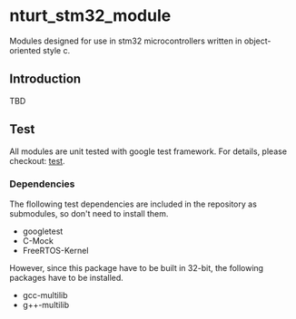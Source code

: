 # nturt_stm32_module

Modules designed for use in stm32 microcontrollers written in object-oriented style c.

## Introduction

TBD

## Test

All modules are unit tested with google test framework. For details, please checkout: [test](test/README.md).

### Dependencies

The flollowing test dependencies are included in the repository as submodules, so don't need to install them.

- googletest
- C-Mock
- FreeRTOS-Kernel

However, since this package have to be built in 32-bit, the following packages have to be installed.

- gcc-multilib
- g++-multilib
